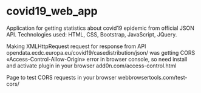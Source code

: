 # covid19_web_app
Application for getting statistics about covid19 epidemic from official JSON API. Technologies used: HTML, CSS, Bootstrap, JavaScript, JQuery.

Making XMLHttpRequest request for response from API opendata.ecdc.europa.eu/covid19/casedistribution/json/ was getting CORS «Access-Control-Allow-Origin» error in browser console, so need install and activate plugin in your browser add0n.com/access-control.html

Page to test CORS requests in your browser webbrowsertools.com/test-cors/
